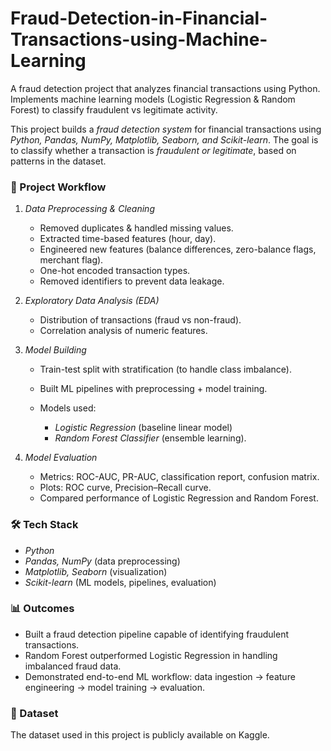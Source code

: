 # Fraud-Detection-in-Financial-Transactions-using-Machine-Learning
A fraud detection project that analyzes financial transactions using Python. Implements machine learning models (Logistic Regression &amp; Random Forest) to classify fraudulent vs legitimate activity.

This project builds a *fraud detection system* for financial transactions using *Python, Pandas, NumPy, Matplotlib, Seaborn, and Scikit-learn*.
The goal is to classify whether a transaction is *fraudulent or legitimate*, based on patterns in the dataset.

### 🔎 Project Workflow

1. *Data Preprocessing & Cleaning*

   * Removed duplicates & handled missing values.
   * Extracted time-based features (hour, day).
   * Engineered new features (balance differences, zero-balance flags, merchant flag).
   * One-hot encoded transaction types.
   * Removed identifiers to prevent data leakage.

2. *Exploratory Data Analysis (EDA)*

   * Distribution of transactions (fraud vs non-fraud).
   * Correlation analysis of numeric features.

3. *Model Building*

   * Train-test split with stratification (to handle class imbalance).
   * Built ML pipelines with preprocessing + model training.
   * Models used:

     * *Logistic Regression* (baseline linear model)
     * *Random Forest Classifier* (ensemble learning).

4. *Model Evaluation*

   * Metrics: ROC-AUC, PR-AUC, classification report, confusion matrix.
   * Plots: ROC curve, Precision–Recall curve.
   * Compared performance of Logistic Regression and Random Forest.

### 🛠 Tech Stack

* *Python*
* *Pandas, NumPy* (data preprocessing)
* *Matplotlib, Seaborn* (visualization)
* *Scikit-learn* (ML models, pipelines, evaluation)

### 📊 Outcomes

* Built a fraud detection pipeline capable of identifying fraudulent transactions.
* Random Forest outperformed Logistic Regression in handling imbalanced fraud data.
* Demonstrated end-to-end ML workflow: data ingestion → feature engineering → model training → evaluation.

### 📂 Dataset

The dataset used in this project is publicly available on Kaggle.
